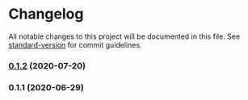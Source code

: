 # Changelog

All notable changes to this project will be documented in this file. See [standard-version](https://github.com/conventional-changelog/standard-version) for commit guidelines.

### [0.1.2](https://github.com/toolbuilder/rollup-config-pkgtest/compare/v0.1.1...v0.1.2) (2020-07-20)

### 0.1.1 (2020-06-29)
